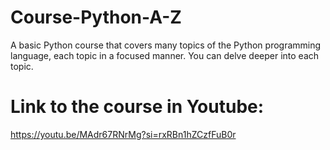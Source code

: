 # Course-Python-A-Z
A basic Python course that covers many topics of the Python programming language, each topic in a focused manner. 
You can delve deeper into each topic.

# Link to the course in Youtube:
https://youtu.be/MAdr67RNrMg?si=rxRBn1hZCzfFuB0r

